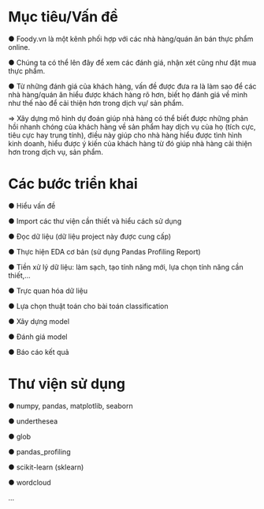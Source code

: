 # Mục tiêu/Vấn đề

● Foody.vn là một kênh phối hợp với các nhà
hàng/quán ăn bán thực phẩm online.

● Chúng ta có thể lên đây để xem các đánh giá,
nhận xét cũng như đặt mua thực phẩm.

● Từ những đánh giá của khách hàng, vấn đề được
đưa ra là làm sao để các nhà hàng/quán ăn hiểu
được khách hàng rõ hơn, biết họ đánh giá về
mình như thế nào để cải thiện hơn trong dịch vụ/
sản phẩm.

=> Xây dựng mô hình dự đoán giúp
nhà hàng có thể biết được những phản hồi nhanh chóng
của khách hàng về sản phẩm hay dịch vụ của họ (tích
cực, tiêu cực hay trung tính), điều này giúp cho nhà hàng
hiểu được tình hình kinh doanh, hiểu được ý kiến của
khách hàng từ đó giúp nhà hàng cải thiện hơn trong dịch
vụ, sản phẩm.

# Các bước triển khai

● Hiểu vấn đề

● Import các thư viện cần thiết và hiểu cách sử dụng

● Đọc dữ liệu (dữ liệu project này được cung cấp)

● Thực hiện EDA cơ bản (sử dụng Pandas Profiling
Report)

● Tiền xử lý dữ liệu: làm sạch, tạo tính năng mới, lựa
chọn tính năng cần thiết,...

● Trực quan hóa dữ liệu

● Lựa chọn thuật toán cho bài toán classification

● Xây dựng model

● Đánh giá model

● Báo cáo kết quả

# Thư viện sử dụng

● numpy, pandas, matplotlib, seaborn

● underthesea

● glob

● pandas_profiling

● scikit-learn (sklearn)

● wordcloud

...
